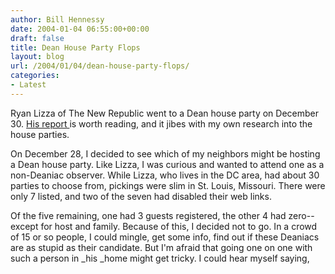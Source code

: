 ```yaml
---
author: Bill Hennessy
date: 2004-01-04 06:55:00+00:00
draft: false
title: Dean House Party Flops
layout: blog
url: /2004/01/04/dean-house-party-flops/
categories:
- Latest
---
```


Ryan Lizza of The New Republic went to a Dean house party on December 30. [His report ](https://www.tnr.com/doc.mhtml?i=express&s=lizza123103)is worth reading, and it jibes with my own research into the house parties.

On December 28, I decided to see which of my neighbors might be hosting a Dean house party. Like Lizza, I was curious and wanted to attend one as a non-Deaniac observer. While Lizza, who lives in the DC area, had about 30 parties to choose from, pickings were slim in St. Louis, Missouri. There were only 7 listed, and two of the seven had disabled their web links.

Of the five remaining, one had 3 guests registered, the other 4 had zero--except for host and family. Because of this, I decided not to go. In a crowd of 15 or so people, I could mingle, get some info, find out if these Deaniacs are as stupid as their candidate. But I'm afraid that going one on one with such a person in _his _home might get tricky. I could hear myself saying, 
